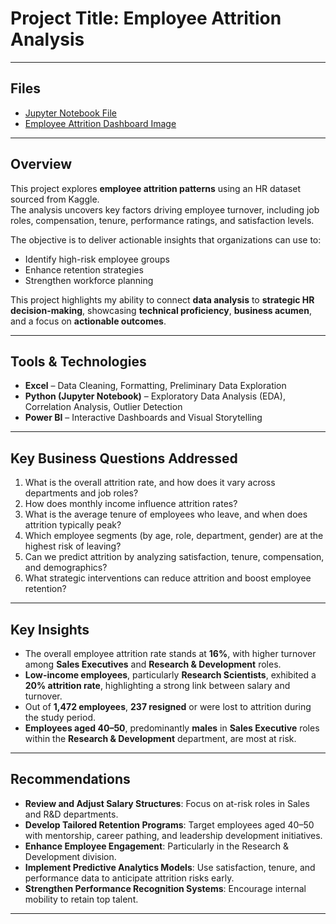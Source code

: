 # Project Title: Employee Attrition Analysis

---

## Files

- [Jupyter Notebook File](Employee%20Attrition/HR_Attrition_Analysis.ipynb)
- [Employee Attrition Dashboard Image](Employee%20Attrition/HR%20Attrition%20Dashboard.png)


---

## Overview

This project explores **employee attrition patterns** using an HR dataset sourced from Kaggle.  
The analysis uncovers key factors driving employee turnover, including job roles, compensation, tenure, performance ratings, and satisfaction levels.

The objective is to deliver actionable insights that organizations can use to:

- Identify high-risk employee groups
- Enhance retention strategies
- Strengthen workforce planning

This project highlights my ability to connect **data analysis** to **strategic HR decision-making**, showcasing **technical proficiency**, **business acumen**, and a focus on **actionable outcomes**.

---

## Tools & Technologies

- **Excel** – Data Cleaning, Formatting, Preliminary Data Exploration
- **Python (Jupyter Notebook)** – Exploratory Data Analysis (EDA), Correlation Analysis, Outlier Detection
- **Power BI** – Interactive Dashboards and Visual Storytelling

---

##  Key Business Questions Addressed

1. What is the overall attrition rate, and how does it vary across departments and job roles?
2. How does monthly income influence attrition rates?
3. What is the average tenure of employees who leave, and when does attrition typically peak?
4. Which employee segments (by age, role, department, gender) are at the highest risk of leaving?
5. Can we predict attrition by analyzing satisfaction, tenure, compensation, and demographics?
6. What strategic interventions can reduce attrition and boost employee retention?

---

##  Key Insights

- The overall employee attrition rate stands at **16%**, with higher turnover among **Sales Executives** and **Research & Development** roles.
- **Low-income employees**, particularly **Research Scientists**, exhibited a **20% attrition rate**, highlighting a strong link between salary and turnover.
- Out of **1,472 employees**, **237 resigned** or were lost to attrition during the study period.
- **Employees aged 40–50**, predominantly **males** in **Sales Executive** roles within the **Research & Development** department, are most at risk.

---

##  Recommendations

- **Review and Adjust Salary Structures**: Focus on at-risk roles in Sales and R&D departments.
- **Develop Tailored Retention Programs**: Target employees aged 40–50 with mentorship, career pathing, and leadership development initiatives.
- **Enhance Employee Engagement**: Particularly in the Research & Development division.
- **Implement Predictive Analytics Models**: Use satisfaction, tenure, and performance data to anticipate attrition risks early.
- **Strengthen Performance Recognition Systems**: Encourage internal mobility to retain top talent.

---

